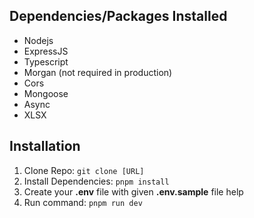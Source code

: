 ## Dependencies/Packages Installed
- Nodejs
- ExpressJS
- Typescript
- Morgan (not required in production)
- Cors
- Mongoose 
- Async
- XLSX
## Installation
1. Clone Repo: `git clone [URL]`
2. Install Dependencies: `pnpm install` 
3. Create your **.env** file with given **.env.sample** file help
4. Run command: `pnpm run dev`
